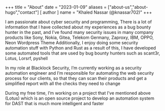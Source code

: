 +++
title = "About"
date = "2023-01-09"
aliases = ["about-us","about-hugo","contact"]
[ author ]
  name = "Khaled Nassar (@knassar702)"
+++

I am passionate about cyber security and programming, There is a lot of information that I have collected about my experiences as a bug bounty hunter in the past, and I’ve found many security issues in many company products like Sony, Nokia, Gitea, Telekom Germany, Zaproxy, IBM, OPPO, Neon Wordpress Theme
Additionally, I enjoy doing some security automation stuff with Python and Rust as a result of this, I have developed some automated tools that are used by bug bounty hunters such as scant3r, Lotus, Lorsrf, pyshell

In my role at Blacklock Security, I’m currently working as a security automation engineer and I’m responsible for automating the web security process for our clients, so that they can scan their products and get a simplified report with all the checks they need to change

During my free time, I’m working on a project that I’ve mentioned above (Lotus) which is an open source project to develop an automation system for DAST that is much more intelligent and faster
